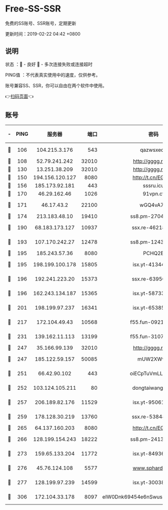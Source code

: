 # Free-SS-SSR

免费的SS账号、SSR账号，定期更新

更新时间：2019-02-22 04:42 +0800

## 说明

状态     ：🙂 - 良好 🙁 - 多次连接失败或连接超时

PING值   ：不代表真实使用中的速度，仅供参考。

账号兼容SS、SSR，你可以自由在两个软件中使用。

👉[扫码页面](https://liesauer.github.io/free-ss-ssr.github.io/)👈

## 账号

|-|PING|服务器|端口|密码|加密方式|区域|
|:----:|:----:|:-----:|-----:|:----:|:----:|:----:|
|🙂|106|104.215.3.176|543|qazwsxedc|aes-256-gcm|JP|
|🙂|108|52.79.241.242|32010|http://gggg.rocks|chacha20|KR|
|🙂|130|13.251.38.209|32010|http://gggg.rocks|chacha20|SG|
|🙂|150|194.156.120.127|8080|http://t.cn/EGJIyrl|rc4-md5|RU|
|🙂|156|185.173.92.181|443|sssru.icu|rc4-md5|RU|
|🙂|170|46.29.162.46|1026|91vpn.cf|rc4-md5|RU|
|🙂|171|46.17.43.2|22100|wGQ4vA7D|aes-256-gcm|RU|
|🙂|174|213.183.48.10|19410|ss8.pm-27042185|rc4-md5|RU|
|🙂|190|68.183.173.127|10937|ssx.re-46218785|aes-256-cfb|US|
|🙂|193|107.170.242.27|12478|ss8.pm-12435283|aes-256-cfb|US|
|🙂|195|185.243.57.36|8080|PCHQ2E|rc4-md5|US|
|🙂|195|198.199.100.178|15805|isx.yt-41344230|aes-256-cfb|US|
|🙂|196|192.241.223.20|15373|ssx.re-63950271|aes-256-cfb|US|
|🙂|196|162.243.134.187|15365|isx.yt-58733804|aes-256-cfb|US|
|🙂|201|198.199.97.237|16341|isx.yt-65385017|aes-256-cfb|US|
|🙂|217|172.104.49.43|10568|f55.fun-09214148|aes-256-cfb|SG|
|🙂|231|139.162.11.113|13199|f55.fun-31072524|aes-256-cfb|SG|
|🙂|247|35.166.99.139|32010|http://gggg.rocks|chacha20|US|
|🙂|247|185.122.59.157|50085|mUW2XWw8|aes-256-cfb|GB|
|🙂|251|66.42.90.102|443|oiECpTuVmLLxk4Ts|aes-256-cfb|US|
|🙂|252|103.124.105.211|80|dongtaiwang.com|aes-256-cfb|US|
|🙂|257|206.189.82.176|11529|isx.yt-95061983|aes-256-cfb|SG|
|🙂|259|178.128.30.219|13760|ssx.re-53848293|aes-256-cfb|SG|
|🙂|265|64.137.160.203|8080|http://t.cn/EGJIyrl|rc4-md5|CA|
|🙂|266|128.199.154.243|18222|ss8.pm-24139356|aes-256-cfb|SG|
|🙂|273|159.65.133.204|11772|isx.yt-84936416|aes-256-cfb|SG|
|🙂|276|45.76.124.108|5577|www.sphard.com|aes-256-cfb|AU|
|🙂|277|128.199.97.239|14599|isx.yt-30038963|aes-256-cfb|SG|
|🙂|306|172.104.33.178|8097|eIW0Dnk69454e6nSwuspv9DmS201tQ0D|aes-256-cfb|SG|
